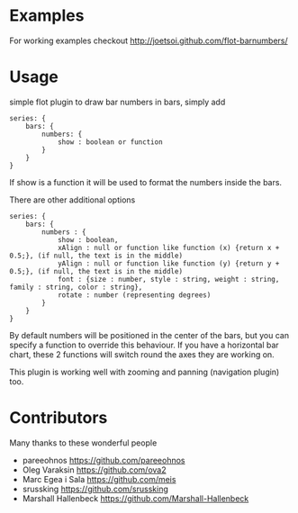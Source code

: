 Examples
========
For working examples checkout http://joetsoi.github.com/flot-barnumbers/

Usage
=====
simple flot plugin to draw bar numbers in bars, simply add

    series: {
        bars: {
            numbers: {
                show : boolean or function
            }
        }
    }

If show is a function it will be used to format the numbers inside the bars.

There are other additional options

    series: {
        bars: {
            numbers : {
                show : boolean,
                xAlign : null or function like function (x) {return x + 0.5;}, (if null, the text is in the middle)
                yAlign : null or function like function (y) {return y + 0.5;}, (if null, the text is in the middle)
                font : {size : number, style : string, weight : string, family : string, color : string},
                rotate : number (representing degrees)
            }
        }
    }

By default numbers will be positioned in the center of the bars, but you can specify a function to override this behaviour.
If you have a horizontal bar chart, these 2 functions will switch round the axes they are working on.

This plugin is working well with zooming and panning (navigation plugin) too.

Contributors
============
Many thanks to these wonderful people

 * pareeohnos https://github.com/pareeohnos
 * Oleg Varaksin https://github.com/ova2
 * Marc Egea i Sala https://github.com/meis
 * srussking https://github.com/srussking
 * Marshall Hallenbeck https://github.com/Marshall-Hallenbeck
